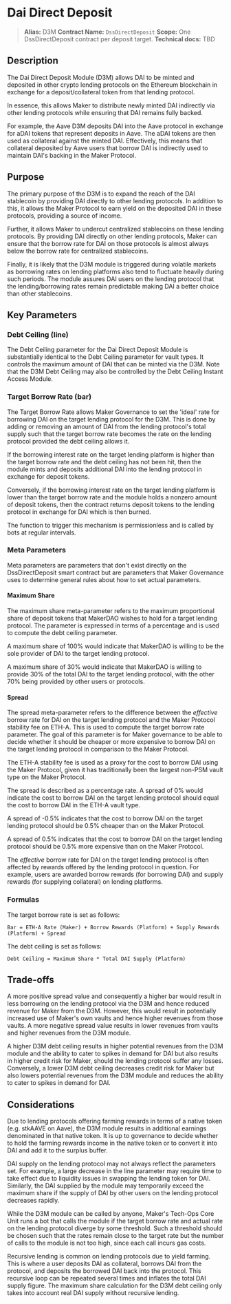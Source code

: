 # Dai Direct Deposit

>**Alias:** D3M 
>**Contract Name:** `DssDirectDeposit` 
>**Scope:** One DssDirectDeposit contract per deposit target. 
>**Technical docs:** TBD

## Description

The Dai Direct Deposit Module (D3M) allows DAI to be minted and deposited in other crypto lending protocols on the Ethereum blockchain in exchange for a deposit/collateral token from that lending protocol.

In essence, this allows Maker to distribute newly minted DAI indirectly via other lending protocols while ensuring that DAI remains fully backed. 

For example, the Aave D3M deposits DAI into the Aave protocol in exchange for aDAI tokens that represent deposits in Aave. The aDAI tokens are then used as collateral against the minted DAI. Effectively, this means that collateral deposited by Aave users that borrow DAI is indirectly used to maintain DAI's backing in the Maker Protocol. 

## Purpose

The primary purpose of the D3M is to expand the reach of the DAI stablecoin by providing DAI directly to other lending protocols. In addition to this, it allows the Maker Protocol to earn yield on the deposited DAI in these protocols, providing a source of income. 

Further, it allows Maker to undercut centralized stablecoins on these lending protocols. By providing DAI directly on other lending protocols, Maker can ensure that the borrow rate for DAI on those protocols is almost always below the borrow rate for centralized stablecoins. 

Finally, it is likely that the D3M module is triggered during volatile markets as borrowing rates on lending platforms also tend to fluctuate heavily during such periods. The module assures DAI users on the lending protocol that the lending/borrowing rates remain predictable making DAI a better choice than other stablecoins.


## Key Parameters

### Debt Ceiling (line) 
The Debt Ceiling parameter for the Dai Direct Deposit Module is substantially identical to the Debt Ceiling parameter for vault types. It controls the maximum amount of DAI that can be minted via the D3M. Note that the D3M Debt Ceiling may also be controlled by the Debt Ceiling Instant Access Module.

### Target Borrow Rate (bar) 
The Target Borrow Rate allows Maker Governance to set the 'ideal' rate for borrowing DAI on the target lending protocol for the D3M. This is done by adding or removing an amount of DAI from the lending protocol's total supply such that the target borrow rate becomes the rate on the lending protocol provided the debt ceiling allows it. 

If the borrowing interest rate on the target lending platform is higher than the target borrow rate and the debt ceiling has not been hit, then the module mints and deposits additional DAI into the lending protocol in exchange for deposit tokens.

Conversely, if the borrowing interest rate on the target lending platform is lower than the target borrow rate and the module holds a nonzero amount of deposit tokens, then the contract returns deposit tokens to the lending protocol in exchange for DAI which is then burned. 

The function to trigger this mechanism is permissionless and is called by bots at regular intervals. 

### Meta Parameters

Meta parameters are parameters that don't exist directly on the DssDirectDeposit smart contract but are parameters that Maker Governance uses to determine general rules about how to set actual parameters.

#### Maximum Share

The maximum share meta-parameter refers to the maximum proportional share of deposit tokens that MakerDAO wishes to hold for a target lending protocol. The parameter is expressed in terms of a percentage and is used to compute the debt ceiling parameter.

A maximum share of 100% would indicate that MakerDAO is willing to be the sole provider of DAI to the target lending protocol.

A maximum share of 30% would indicate that MakerDAO is willing to provide 30% of the total DAI to the target lending protocol, with the other 70% being provided by other users or protocols. 


#### Spread

The spread meta-parameter refers to the difference between the _effective_ borrow rate for DAI on the target lending protocol and the Maker Protocol stability fee on ETH-A. This is used to compute the target borrow rate parameter. The goal of this parameter is for Maker governance to be able to decide whether it should be cheaper or more expensive to borrow DAI on the target lending protocol in comparison to the Maker Protocol. 

The ETH-A stability fee is used as a proxy for the cost to borrow DAI using the Maker Protocol, given it has traditionally been the largest non-PSM vault type on the Maker Protocol.

The spread is described as a percentage rate. A spread of 0% would indicate the cost to borrow DAI on the target lending protocol should equal the cost to borrow DAI in the ETH-A vault type.

A spread of -0.5% indicates that the cost to borrow DAI on the target lending protocol should be 0.5% cheaper than on the Maker Protocol.

A spread of 0.5% indicates that the cost to borrow DAI on the target lending protocol should be 0.5% more expensive than on the Maker Protocol.

The _effective_ borrow rate for DAI on the target lending protocol is often affected by rewards offered by the lending protocol in question. For example, users are awarded borrow rewards (for borrowing DAI) and supply rewards (for supplying collateral) on lending platforms. 

### Formulas

The target borrow rate is set as follows:

``Bar = ETH-A Rate (Maker) + Borrow Rewards (Platform) + Supply Rewards (Platform) + Spread`` 

The debt ceiling is set as follows:

``Debt Ceiling = Maximum Share * Total DAI Supply (Platform)`` 



## Trade-offs

A more positive spread value and consequently a higher bar would result in less borrowing on the lending protocol via the D3M and hence reduced revenue for Maker from the D3M. However, this would result in potentially increased use of Maker's own vaults and hence higher revenues from those vaults. A more negative spread value results in lower revenues from vaults and higher revenues from the D3M module. 

A higher D3M debt ceiling results in higher potential revenues from the D3M module and the ability to cater to spikes in demand for DAI but also results in higher credit risk for Maker, should the lending protocol suffer any losses. Conversely, a lower D3M debt ceiling decreases credit risk for Maker but also lowers potential revenues from the D3M module and reduces the ability to cater to spikes in demand for DAI.

## Considerations

Due to lending protocols offering farming rewards in terms of a native token (e.g. stkAAVE on Aave), the D3M module results in additional earnings denominated in that native token. It is up to governance to decide whether to hold the farming rewards income in the native token or to convert it into DAI and add it to the surplus buffer.

DAI supply on the lending protocol may not always reflect the parameters set. For example, a large decrease in the line parameter may require time to take effect due to liquidity issues in swapping the lending token for DAI. Similarly, the DAI supplied by the module may temporarily exceed the maximum share if the supply of DAI by other users on the lending protocol decreases rapidly.

While the D3M module can be called by anyone, Maker's Tech-Ops Core Unit runs a bot that calls the module if the target borrow rate and actual rate on the lending protocol diverge by some threshold. Such a threshold should be chosen such that the rates remain close to the target rate but the number of calls to the module is not too high, since each call incurs gas costs.

Recursive lending is common on lending protocols due to yield farming. This is where a user deposits DAI as collateral, borrows DAI from the protocol, and deposits the borrowed DAI back into the protocol. This recursive loop can be repeated several times and inflates the total DAI supply figure. The maximum share calculation for the D3M debt ceiling only takes into account real DAI supply without recursive lending. 






